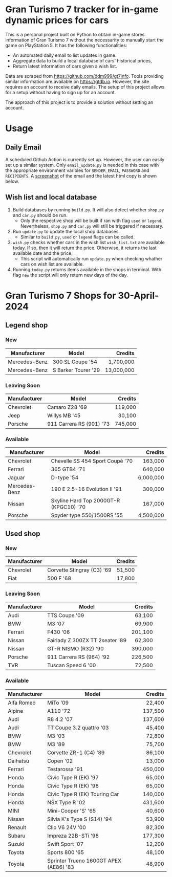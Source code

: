 # Gran Turismo 7 tracker for in-game dynamic prices for cars

This is a personal project built on Python to obtain in-game stores information of Gran Turismo 7 without the necessarity to manually start the game on PlayStation 5. It has the following functionalities:

- An automated daily email to list updates in game.
- Aggregate data to build a local database of cars' historical prices,
- Return latest information of cars given a wish list.

Data are scraped from https://github.com/ddm999/gt7info. Tools providing similar information are available on https://gtdb.io. However, the site requires an account to receive daily emails. The setup of this project allows for a setup without having to sign up for an account.

The approach of this project is to provide a solution without setting an account.

# Usage

## Daily Email

A scheduled Github Action is currently set up. However, the user can easily set up a similar system. Only `email_update.py` is needed in this case with the appropriate environment varibles for `SENDER_EMAIL`, `PASSWORD` and `RECIPIENTS`. A [screenshot](https://raw.githubusercontent.com/marcohoucheng/Gran-Turismo-7-Price-Tracker/main/data/email_screenshot.png) of the email and the latest html copy is shown below.

## Wish list and local database

1. Build databases by running `build.py`. It will also detect whether `shop.py` and `car.py` should be run.
    - Only the respective shop will be built if ran with flag `used` or `legend`. Nevertheless, `shop.py` and `car.py` will still be triggered if necessary.
2. Run `update.py` to update the local shop databases.
    - Similar to `build.py`, `used` or `legend` flags can be called.
3. `wish.py` checks whether cars in the wish list `wish_list.txt` are available today. If so, then it will return the price. Otherwise, it returns the last available date and the price.
    - This script will automatically run `update.py` when checking whather cars on wish list are available.
4. Running `today.py` returns items available in the shops in terminal. With flag `new` the script will only return new days of the day.


# Gran Turismo 7 Shops for 30-April-2024



## Legend shop

### New
 | Manufacturer | Model | Credits |
 | --- | --- | --: |
|Mercedes-Benz|300 SL Coupe '54|1,700,000|
|Mercedes-Benz|S Barker Tourer '29|13,000,000|

### Leaving Soon
 | Manufacturer | Model | Credits |
 | --- | --- | --: |
|Chevrolet|Camaro Z28 '69|119,000|
|Jeep|Willys MB '45|30,100|
|Porsche|911 Carrera RS (901) '73|745,000|

### Available
 | Manufacturer | Model | Credits |
 | --- | --- | --: |
|Chevrolet|Chevelle SS 454 Sport Coupé '70|163,000|
|Ferrari|365 GTB4 '71|640,000|
|Jaguar|D-type '54|6,000,000|
|Mercedes-Benz|190 E 2.5-16 Evolution II '91|300,000|
|Nissan|Skyline Hard Top 2000GT-R (KPGC10) '70|167,000|
|Porsche|Spyder type 550/1500RS '55|4,500,000|


## Used shop

### New
 | Manufacturer | Model | Credits |
 | --- | --- | --: |
|Chevrolet|Corvette Stingray (C3) '69|51,500|
|Fiat|500 F '68|17,800|

### Leaving Soon
 | Manufacturer | Model | Credits |
 | --- | --- | --: |
|Audi|TTS Coupe '09|63,100|
|BMW|M3 '07|69,900|
|Ferrari|F430 '06|201,100|
|Nissan|Fairlady Z 300ZX TT 2seater '89|62,300|
|Nissan|GT-R NISMO (R32) '90|390,000|
|Porsche|911 Carrera RS (964) '92|226,500|
|TVR|Tuscan Speed 6 '00|72,500|

### Available
 | Manufacturer | Model | Credits |
 | --- | --- | --: |
|Alfa Romeo|MiTo '09|22,400|
|Alpine|A110 '72|137,500|
|Audi|R8 4.2 '07|137,600|
|Audi|TT Coupe 3.2 quattro '03|45,400|
|BMW|M3 '03|72,800|
|BMW|M3 '89|75,700|
|Chevrolet|Corvette ZR-1 (C4) '89|86,100|
|Daihatsu|Copen '02|13,000|
|Ferrari|Testarossa '91|450,000|
|Honda|Civic Type R (EK) '97|65,000|
|Honda|Civic Type R (EK) '98|65,000|
|Honda|Civic Type R (EK) Touring Car|140,000|
|Honda|NSX Type R '02|431,600|
|MINI|Mini-Cooper 'S' '65|40,600|
|Nissan|Silvia K's Type S (S14) '94|53,900|
|Renault|Clio V6 24V '00|82,300|
|Subaru|Impreza 22B-STi '98|177,300|
|Suzuki|Swift Sport '07|12,200|
|Toyota|Sports 800 '65|48,100|
|Toyota|Sprinter Trueno 1600GT APEX (AE86) '83|48,900|
